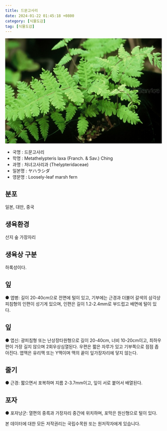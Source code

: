 ```yaml
---
title: 드문고사리
date: 2024-01-22 01:45:18 +0800
category: [식물도감]
tag: [식물도감]
---
```




![드문고사리](/assets/img/fileUpload/plants/basic/Davalliaceae/Thelypteris/3820/1_th2.JPG)
- 국명 : 드문고사리
- 학명 : Metathelypteris laxa (Franch. & Sav.) Ching
- 과명 : 처녀고사리과 (Thelypteridaceae)
- 일본명 : ヤハラシダ
- 영문명 : Loosely-leaf marsh fern


## 분포
일본, 대만, 중국
## 생육환경
산지 숲 가장자리 
## 생육상 구분
하록성이다. 
## 잎
● 엽병: 길이 20-40cm으로 전면에 털이 있고, 기부에는 근경과 더불어 갈색의 삼각상피침형의 인편이 성기게 있으며, 인편은 길이 1.2-2.4mm로 부드럽고 배면에 털이 있다. 
## 잎
● 엽신: 광피침형 또는 난상장타원형으로 길이 20-40cm, 너비 10-20cm이고, 최하우편이 가장 길지 않으며 2회우상심열된다. 우편은 짧은 자루가 있고 기부쪽으로 점점 좁아진다. 엽맥은 유리맥 또는 Y맥이며 맥의 끝이 잎가장자리에 닿지 않는다. 
## 줄기
● 근경: 짧으면서 포복하며 지름 2-3.7mm이고, 잎이 서로 붙어서 배열된다. 
## 포자
● 포자낭군: 열편의 중륵과 가장자리 중간에 위치하며, 포막은 원신형으로 털이 있다. 






본 데이터에 대한 모든 저작권리는 국립수목원 또는 원저작자에게 있습니다.
